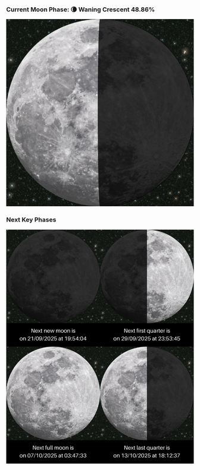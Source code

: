 ### Current Moon Phase: 🌘 Waning Crescent 48.86%
![Moon Phase](moonphase.png)
### Next Key Phases
![Gallery](gallery.png)